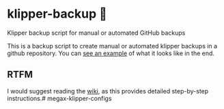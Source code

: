 # klipper-backup 💾
Klipper backup script for manual or automated GitHub backups

This is a backup script to create manual or automated klipper backups in a github repository. You can [see an example](https://github.com/Staubgeborener/3dprint) of what it looks like in the end.

## RTFM
I would suggest reading the [wiki](https://github.com/Staubgeborener/klipper-backup/wiki), as this provides detailed step-by-step instructions.# megax-klipper-configs
